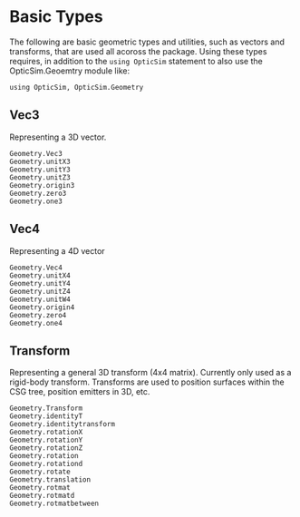 # Basic Types

The following are basic geometric types and utilities, such as vectors and transforms, that are used all acoross the package. Using these types requires, in addition to the `using OpticSim` statement to also use the OpticSim.Geoemtry module like:

```@example
using OpticSim, OpticSim.Geometry
```

## Vec3

Representing a 3D vector.

```@docs
Geometry.Vec3
Geometry.unitX3
Geometry.unitY3
Geometry.unitZ3
Geometry.origin3
Geometry.zero3
Geometry.one3
```

## Vec4

Representing a 4D vector 

```@docs
Geometry.Vec4
Geometry.unitX4
Geometry.unitY4
Geometry.unitZ4
Geometry.unitW4
Geometry.origin4
Geometry.zero4
Geometry.one4
```

## Transform

Representing a general 3D transform (4x4 matrix). Currently only used as a rigid-body transform.
Transforms are used to position surfaces within the CSG tree, position emitters in 3D, etc. 

```@docs
Geometry.Transform
Geometry.identityT
Geometry.identitytransform
Geometry.rotationX
Geometry.rotationY
Geometry.rotationZ
Geometry.rotation
Geometry.rotationd
Geometry.rotate
Geometry.translation
Geometry.rotmat
Geometry.rotmatd
Geometry.rotmatbetween
```

